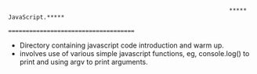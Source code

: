                                                                    ***** JavaScript.*****
                                                            ====================================
* Directory containing javascript code introduction and warm up.
* involves use of various simple javascript functions, eg, console.log() to print and using argv to print arguments.
